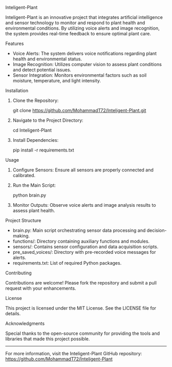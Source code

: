 Inteligent-Plant

Inteligent-Plant is an innovative project that integrates artificial intelligence and sensor technology to monitor and respond to plant health and environmental conditions. By utilizing voice alerts and image recognition, the system provides real-time feedback to ensure optimal plant care.

Features

- Voice Alerts: The system delivers voice notifications regarding plant health and environmental status.
- Image Recognition: Utilizes computer vision to assess plant conditions and detect potential issues.
- Sensor Integration: Monitors environmental factors such as soil moisture, temperature, and light intensity.

Installation

1. Clone the Repository:

   git clone https://github.com/MohammadT72/Inteligent-Plant.git

2. Navigate to the Project Directory:

   cd Inteligent-Plant

3. Install Dependencies:

   pip install -r requirements.txt

Usage

1. Configure Sensors: Ensure all sensors are properly connected and calibrated.
2. Run the Main Script:

   python brain.py

3. Monitor Outputs: Observe voice alerts and image analysis results to assess plant health.

Project Structure

- brain.py: Main script orchestrating sensor data processing and decision-making.
- functions/: Directory containing auxiliary functions and modules.
- sensors/: Contains sensor configuration and data acquisition scripts.
- pre_saved_voices/: Directory with pre-recorded voice messages for alerts.
- requirements.txt: List of required Python packages.

Contributing

Contributions are welcome! Please fork the repository and submit a pull request with your enhancements.

License

This project is licensed under the MIT License. See the LICENSE file for details.

Acknowledgments

Special thanks to the open-source community for providing the tools and libraries that made this project possible.

---

For more information, visit the Inteligent-Plant GitHub repository: https://github.com/MohammadT72/Inteligent-Plant
